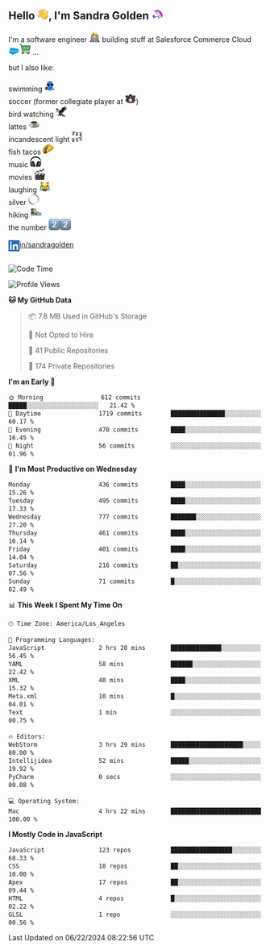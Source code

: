 ## Hello <img src="./static/emoji/wave.png" width="22" />, I'm Sandra Golden <img src="./static/emoji/unicorn-face.png" width="22" />

I'm a software engineer <img src="./static/emoji/female-technologist.png" width="22" /> building stuff at Salesforce Commerce Cloud <img src="./static/emoji/salesforce.png" width="22" /><img src="./static/emoji/commerce-cloud.png" width="22" />&nbsp;...

but I also like:<br/><br/>
swimming <img alt="swimming" src="./static/emoji/keep-swimming.png" width="22" /><br/>
soccer  (former collegiate player at <img src="./static/emoji/auburn.png" width="22" />)<br/>
bird watching <img src="./static/emoji/eagle.png" width="22" /><br/>
lattes <img src="./static/emoji/coffee.png" width="22" /><br/>
incandescent light <img src="./static/emoji/lights.png" width="22" /><br/>
fish tacos <img src="./static/emoji/taco.png" width="22" /><br/>
music <img src="./static/emoji/headphones.png" width="22" /><br/>
movies <img src="./static/emoji/movie-clapper.png" width="22" /><br/>
laughing <img src="./static/emoji/joy-cat.png" width="22" /><br/>
silver <img src="./static/emoji/silver-hoop.png" width="22" /><br/>
hiking <img src="./static/emoji/hiker.png" width="22" /><br/>
the number <img src="./static/emoji/two.png" width="22" /><img src="./static/emoji/two.png" width="22" />
<br/><br/>
<img align="left" alt="Sandra Golden | LinkedIn" width="22px" src="./static/emoji/linkedin.png" /> <a href="https://www.linkedin.com/in/sandragolden/">in/sandragolden</a>
<br/><br/>
<!--START_SECTION:waka-->
![Code Time](http://img.shields.io/badge/Code%20Time-435%20hrs%2010%20mins-blue)

![Profile Views](http://img.shields.io/badge/Profile%20Views-0-blue)

**🐱 My GitHub Data** 

> 📦 7.8 MB Used in GitHub's Storage 
 > 
> 🚫 Not Opted to Hire
 > 
> 📜 41 Public Repositories 
 > 
> 🔑 174 Private Repositories 
 > 
**I'm an Early 🐤** 

```text
🌞 Morning                612 commits         █████░░░░░░░░░░░░░░░░░░░░   21.42 % 
🌆 Daytime                1719 commits        ███████████████░░░░░░░░░░   60.17 % 
🌃 Evening                470 commits         ████░░░░░░░░░░░░░░░░░░░░░   16.45 % 
🌙 Night                  56 commits          ░░░░░░░░░░░░░░░░░░░░░░░░░   01.96 % 
```
📅 **I'm Most Productive on Wednesday** 

```text
Monday                   436 commits         ████░░░░░░░░░░░░░░░░░░░░░   15.26 % 
Tuesday                  495 commits         ████░░░░░░░░░░░░░░░░░░░░░   17.33 % 
Wednesday                777 commits         ███████░░░░░░░░░░░░░░░░░░   27.20 % 
Thursday                 461 commits         ████░░░░░░░░░░░░░░░░░░░░░   16.14 % 
Friday                   401 commits         ████░░░░░░░░░░░░░░░░░░░░░   14.04 % 
Saturday                 216 commits         ██░░░░░░░░░░░░░░░░░░░░░░░   07.56 % 
Sunday                   71 commits          █░░░░░░░░░░░░░░░░░░░░░░░░   02.49 % 
```


📊 **This Week I Spent My Time On** 

```text
🕑︎ Time Zone: America/Los_Angeles

💬 Programming Languages: 
JavaScript               2 hrs 28 mins       ██████████████░░░░░░░░░░░   56.45 % 
YAML                     58 mins             ██████░░░░░░░░░░░░░░░░░░░   22.42 % 
XML                      40 mins             ████░░░░░░░░░░░░░░░░░░░░░   15.32 % 
Meta.xml                 10 mins             █░░░░░░░░░░░░░░░░░░░░░░░░   04.01 % 
Text                     1 min               ░░░░░░░░░░░░░░░░░░░░░░░░░   00.75 % 

🔥 Editors: 
WebStorm                 3 hrs 29 mins       ████████████████████░░░░░   80.00 % 
Intellijidea             52 mins             █████░░░░░░░░░░░░░░░░░░░░   19.92 % 
PyCharm                  0 secs              ░░░░░░░░░░░░░░░░░░░░░░░░░   00.08 % 

💻 Operating System: 
Mac                      4 hrs 22 mins       █████████████████████████   100.00 % 
```

**I Mostly Code in JavaScript** 

```text
JavaScript               123 repos           █████████████████░░░░░░░░   68.33 % 
CSS                      18 repos            ██░░░░░░░░░░░░░░░░░░░░░░░   10.00 % 
Apex                     17 repos            ██░░░░░░░░░░░░░░░░░░░░░░░   09.44 % 
HTML                     4 repos             █░░░░░░░░░░░░░░░░░░░░░░░░   02.22 % 
GLSL                     1 repo              ░░░░░░░░░░░░░░░░░░░░░░░░░   00.56 % 
```




 Last Updated on 06/22/2024 08:22:56 UTC
<!--END_SECTION:waka-->

